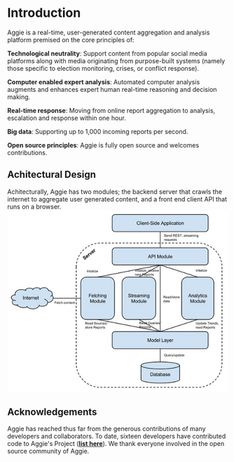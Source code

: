 # Introduction
Aggie is a real-time, user-generated content aggregation and analysis platform premised on the core principles of:

**Technological neutrality**: Support content from popular social media platforms along with media originating from purpose-built systems (namely those specific to election monitoring, crises, or conflict response).

**Computer enabled expert analysis**: Automated computer analysis augments and enhances expert human real-time reasoning and decision making.

**Real-time response**: Moving from online report aggregation to analysis, escalation and response within one hour.

**Big data**: Supporting up to 1,000 incoming reports per second.

**Open source principles**: Aggie is fully open source and welcomes contributions.

## Achitectural Design
Achitecturally, Aggie has two modules; the backend server that crawls the internet to aggregate user generated content, and a front end client API that runs on a browser.
![Achitectural Design](achitecture.png)

## Acknowledgements
Aggie has reached thus far from the generous contributions of many developers and collaborators. To date, sixteen developers have contributed code to Aggie's Project ([**list here**](C:/Users/andy/Documents/GitHub/aggie/docs/content/intro/collaborations.pdf)). We thank everyone involved in the open source community of Aggie.
